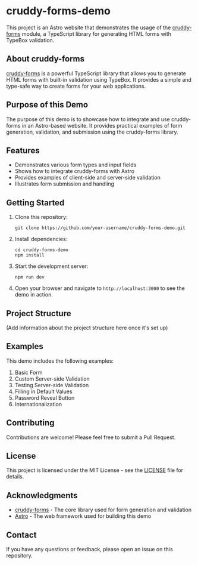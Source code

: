 # cruddy-forms-demo

This project is an Astro website that demonstrates the usage of the [cruddy-forms](https://github.com/IndependentCreator/cruddy-forms) module, a TypeScript library for generating HTML forms with TypeBox validation.

## About cruddy-forms

[cruddy-forms](https://github.com/IndependentCreator/cruddy-forms) is a powerful TypeScript library that allows you to generate HTML forms with built-in validation using TypeBox. It provides a simple and type-safe way to create forms for your web applications.

## Purpose of this Demo

The purpose of this demo is to showcase how to integrate and use cruddy-forms in an Astro-based website. It provides practical examples of form generation, validation, and submission using the cruddy-forms library.

## Features

- Demonstrates various form types and input fields
- Shows how to integrate cruddy-forms with Astro
- Provides examples of client-side and server-side validation
- Illustrates form submission and handling

## Getting Started

1. Clone this repository:
   ```
   git clone https://github.com/your-username/cruddy-forms-demo.git
   ```

2. Install dependencies:
   ```
   cd cruddy-forms-demo
   npm install
   ```

3. Start the development server:
   ```
   npm run dev
   ```

4. Open your browser and navigate to `http://localhost:3000` to see the demo in action.

## Project Structure

(Add information about the project structure here once it's set up)

## Examples

This demo includes the following examples:

1. Basic Form
2. Custom Server-side Validation
3. Testing Server-side Validation
4. Filling in Default Values
5. Password Reveal Button
6. Internationalization

## Contributing

Contributions are welcome! Please feel free to submit a Pull Request.

## License

This project is licensed under the MIT License - see the [LICENSE](LICENSE) file for details.

## Acknowledgments

- [cruddy-forms](https://github.com/IndependentCreator/cruddy-forms) - The core library used for form generation and validation
- [Astro](https://astro.build/) - The web framework used for building this demo

## Contact

If you have any questions or feedback, please open an issue on this repository.